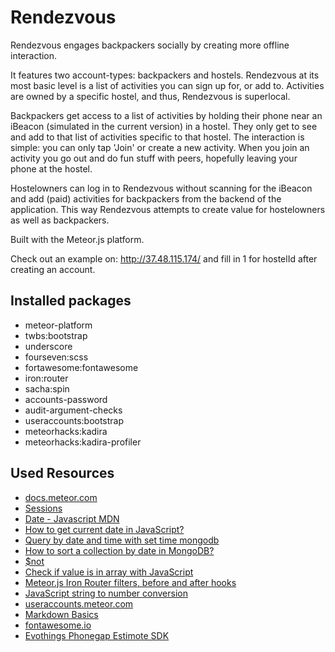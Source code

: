 # Rendezvous
Rendezvous engages backpackers socially by creating more offline interaction.

It features two account-types: backpackers and hostels. Rendezvous at its most basic level is a list of activities you can sign up for, or add to. Activities are owned by a specific hostel, and thus, Rendezvous is superlocal.

Backpackers get access to a list of activities by holding their phone near an iBeacon (simulated in the current version) in a hostel. They only get to see and add to that list of activities specific to that hostel. The interaction is simple: you can only tap 'Join' or create a new activity. When you join an activity you go out and do fun stuff with peers, hopefully leaving your phone at the hostel.

Hostelowners can log in to Rendezvous without scanning for the iBeacon and add (paid) activities for backpackers from the backend of the application. This way Rendezvous attempts to create value for hostelowners as well as backpackers.

Built with the Meteor.js platform.

Check out an example on: http://37.48.115.174/ and fill in 1 for hostelId after creating an account.

## Installed packages

- meteor-platform
- twbs:bootstrap
- underscore
- fourseven:scss
- fortawesome:fontawesome
- iron:router
- sacha:spin
- accounts-password
- audit-argument-checks
- useraccounts:bootstrap
- meteorhacks:kadira
- meteorhacks:kadira-profiler

## Used Resources
- [docs.meteor.com](http://docs.meteor.com)
- [Sessions](http://docs.meteor.com/#/full/session)
- [Date - Javascript MDN](https://developer.mozilla.org/en-US/docs/Web/JavaScript/Reference/Global_Objects/Date)
- [How to get current date in JavaScript?](https://stackoverflow.com/questions/1531093/how-to-get-current-date-in-javascript)
- [Query by date and time with set time mongodb](https://stackoverflow.com/questions/27489148/query-by-date-and-time-with-set-time-mongodb)
- [How to sort a collection by date in MongoDB?](https://stackoverflow.com/questions/13847766/how-to-sort-a-collection-by-date-in-mongodb)
- [$not](http://docs.mongodb.org/manual/reference/operator/query/not/)
- [Check if value is in array with JavaScript](https://stackoverflow.com/questions/7378228/check-if-value-is-in-array-with-javascript)
- [Meteor.js Iron Router filters, before and after hooks](http://www.manuel-schoebel.com/blog/meteorjs-iron-router-filters-before-and-after-hooks)
- [JavaScript string to number conversion](http://www.javascripter.net/faq/convert2.htm)
- [useraccounts.meteor.com](https://github.com/meteor-useraccounts/core/blob/master/Guide.md)
- [Markdown Basics](http://daringfireball.net/projects/markdown/basics)
- [fontawesome.io](http://fontawesome.io)
- [Evothings Phonegap Estimote SDK](https://github.com/evothings/phonegap-estimotebeacons/blob/master/documentation.md)
